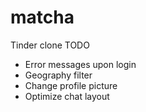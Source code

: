 # matcha
Tinder clone
TODO
  - Error messages upon login
  - Geography filter
  - Change profile picture
  - Optimize chat layout
